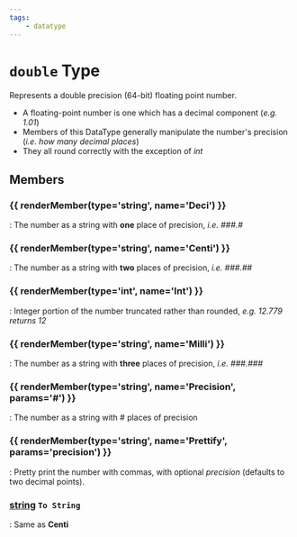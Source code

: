 ```yaml
---
tags:
    - datatype
---
```

# `double` Type

Represents a double precision (64-bit) floating point number.

* A floating-point number is one which has a decimal component (_e.g. 1.01_)
* Members of this DataType generally manipulate the number's precision (_i.e. how many decimal places_)
* They all round correctly with the exception of _int_

## Members

### {{ renderMember(type='string', name='Deci') }} 

:   The number as a string with **one** place of precision, _i.e. ###.#_

### {{ renderMember(type='string', name='Centi') }} 

:   The number as a string with **two** places of precision, _i.e. ###.##_

### {{ renderMember(type='int', name='Int') }} 

:   Integer portion of the number truncated rather than rounded, _e.g. 12.779 returns 12_

### {{ renderMember(type='string', name='Milli') }} 

:   The number as a string with **three** places of precision, _i.e. ###.###_

### {{ renderMember(type='string', name='Precision', params='#') }} 

:   The number as a string with # places of precision

### {{ renderMember(type='string', name='Prettify', params='precision') }} 

:   Pretty print the number with commas, with optional _precision_ (defaults to two decimal points).

### [string][string] `To String`

:   Same as **Centi**

[int]: datatype-int.md
[string]: datatype-string.md
[achievementobj]: datatype-achievementobj.md
[bool]: datatype-bool.md
[time]: datatype-time.md
[achievement]: datatype-achievement.md
[achievementcat]: datatype-achievementcat.md
[altability]: datatype-altability.md
[spell]: datatype-spell.md
[bandolieritem]: #bandolieritem-datatype
[int64]: datatype-int64.md
[timestamp]: datatype-timestamp.md
[float]: datatype-float.md
[buff]: datatype-buff.md
[spawn]: datatype-spawn.md
[auratype]: datatype-auratype.md
[item]: datatype-item.md
[worldlocation]: datatype-worldlocation.md
[ticks]: datatype-ticks.md
[fellowship]: datatype-fellowship.md
[strinrg]: datatype-string.md
[xtarget]: datatype-xtarget.md
